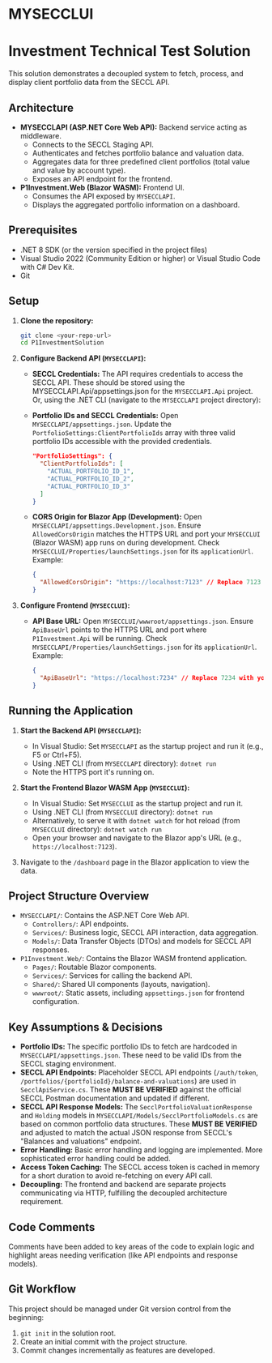 # MYSECCLUI

# Investment Technical Test Solution

This solution demonstrates a decoupled system to fetch, process, and display client portfolio data from the SECCL API.

## Architecture

-   **MYSECCLAPI (ASP.NET Core Web API):** Backend service acting as middleware.
    -   Connects to the SECCL Staging API.
    -   Authenticates and fetches portfolio balance and valuation data.
    -   Aggregates data for three predefined client portfolios (total value and value by account type).
    -   Exposes an API endpoint for the frontend.
-   **P1Investment.Web (Blazor WASM):** Frontend UI.
    -   Consumes the API exposed by `MYSECCLAPI`.
    -   Displays the aggregated portfolio information on a dashboard.

## Prerequisites

-   .NET 8 SDK (or the version specified in the project files)
-   Visual Studio 2022 (Community Edition or higher) or Visual Studio Code with C# Dev Kit.
-   Git

## Setup

1.  **Clone the repository:**
    ```bash
    git clone <your-repo-url>
    cd P1InvestmentSolution
    ```

2.  **Configure Backend API (`MYSECCLAPI`):**
    *   **SECCL Credentials:**
        The API requires credentials to access the SECCL API. These should be stored using the MYSECCLAPI.Api/appsettings.json for the `MYSECCLAPI.Api` project.
        Or, using the .NET CLI (navigate to the `MYSECCLAPI` project directory):
        
    *   **Portfolio IDs and SECCL Credentials:**
        Open `MYSECCLAPI/appsettings.json`.
        Update the `PortfolioSettings:ClientPortfolioIds` array with three valid portfolio IDs accessible with the provided credentials.
        ```json
        "PortfolioSettings": {
          "ClientPortfolioIds": [
            "ACTUAL_PORTFOLIO_ID_1",
            "ACTUAL_PORTFOLIO_ID_2",
            "ACTUAL_PORTFOLIO_ID_3"
          ]
        }
        ```
    *   **CORS Origin for Blazor App (Development):**
        Open `MYSECCLAPI/appsettings.Development.json`.
        Ensure `AllowedCorsOrigin` matches the HTTPS URL and port your `MYSECCLUI` (Blazor WASM) app runs on during development. Check `MYSECCLUI/Properties/launchSettings.json` for its `applicationUrl`.
        Example:
        ```json
        {
          "AllowedCorsOrigin": "https://localhost:7123" // Replace 7123 with your Blazor app's port
        }
        ```

3.  **Configure Frontend (`MYSECCLUI`):**
    *   **API Base URL:**
        Open `MYSECCLUI/wwwroot/appsettings.json`.
        Ensure `ApiBaseUrl` points to the HTTPS URL and port where `P1Investment.Api` will be running. Check `MYSECCLAPI/Properties/launchSettings.json` for its `applicationUrl`.
        Example:
        ```json
        {
          "ApiBaseUrl": "https://localhost:7234" // Replace 7234 with your API's port
        }
        ```

## Running the Application

1.  **Start the Backend API (`MYSECCLAPI`):**
    *   In Visual Studio: Set `MYSECCLAPI` as the startup project and run it (e.g., F5 or Ctrl+F5).
    *   Using .NET CLI (from `MYSECCLAPI` directory): `dotnet run`
    *   Note the HTTPS port it's running on.

2.  **Start the Frontend Blazor WASM App (`MYSECCLUI`):**
    *   In Visual Studio: Set `MYSECCLUI` as the startup project and run it.
    *   Using .NET CLI (from `MYSECCLUI` directory): `dotnet run`
    *   Alternatively, to serve it with `dotnet watch` for hot reload (from `MYSECCLUI` directory): `dotnet watch run`
    *   Open your browser and navigate to the Blazor app's URL (e.g., `https://localhost:7123`).

3.  Navigate to the `/dashboard` page in the Blazor application to view the data.

## Project Structure Overview

-   `MYSECCLAPI/`: Contains the ASP.NET Core Web API.
    -   `Controllers/`: API endpoints.
    -   `Services/`: Business logic, SECCL API interaction, data aggregation.
    -   `Models/`: Data Transfer Objects (DTOs) and models for SECCL API responses.
-   `P1Investment.Web/`: Contains the Blazor WASM frontend application.
    -   `Pages/`: Routable Blazor components.
    -   `Services/`: Services for calling the backend API.
    -   `Shared/`: Shared UI components (layouts, navigation).
    -   `wwwroot/`: Static assets, including `appsettings.json` for frontend configuration.

## Key Assumptions & Decisions

-   **Portfolio IDs:** The specific portfolio IDs to fetch are hardcoded in `MYSECCLAPI/appsettings.json`. These need to be valid IDs from the SECCL staging environment.
-   **SECCL API Endpoints:** Placeholder SECCL API endpoints (`/auth/token`, `/portfolios/{portfolioId}/balance-and-valuations`) are used in `SecclApiService.cs`. These **MUST BE VERIFIED** against the official SECCL Postman documentation and updated if different.
-   **SECCL API Response Models:** The `SecclPortfolioValuationResponse` and `Holding` models in `MYSECCLAPI/Models/SecclPortfolioModels.cs` are based on common portfolio data structures. These **MUST BE VERIFIED** and adjusted to match the actual JSON response from SECCL's "Balances and valuations" endpoint.
-   **Error Handling:** Basic error handling and logging are implemented. More sophisticated error handling could be added.
-   **Access Token Caching:** The SECCL access token is cached in memory for a short duration to avoid re-fetching on every API call.
-   **Decoupling:** The frontend and backend are separate projects communicating via HTTP, fulfilling the decoupled architecture requirement.

## Code Comments

Comments have been added to key areas of the code to explain logic and highlight areas needing verification (like API endpoints and response models).

## Git Workflow

This project should be managed under Git version control from the beginning:
1. `git init` in the solution root.
2. Create an initial commit with the project structure.
3. Commit changes incrementally as features are developed.
